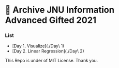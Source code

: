 # :floppy_disk: Archive JNU Information Advanced Gifted 2021

### List

- [Day 1. Visualize](./Day\ 1)
- [Day 2. Linear Regression](./Day\ 2)

This Repo is under of MIT License. Thank you.
